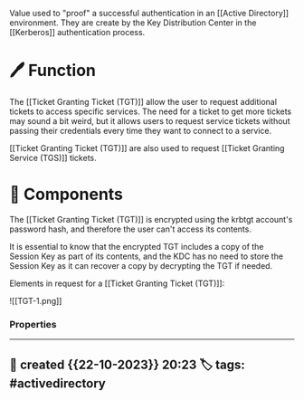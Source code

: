 
Value used to "proof" a successful authentication in an [[Active Directory]] environment. They are create by the Key Distribution Center in the [[Kerberos]] authentication process.


# 🖊️ Function

The [[Ticket Granting Ticket (TGT)]] allow the user to request additional tickets to access specific services. The need for a ticket to get more tickets may sound a bit weird, but it allows users to request service tickets without passing their credentials every time they want to connect to a service.

[[Ticket Granting Ticket (TGT)]] are also used to request [[Ticket Granting Service (TGS)]] tickets.


# 📔 Components

The [[Ticket Granting Ticket (TGT)]] is encrypted using the krbtgt account's password hash, and therefore the user can't access its contents.

It is essential to know that the encrypted TGT includes a copy of the Session Key as part of its contents, and the KDC has no need to store the Session Key as it can recover a copy by decrypting the TGT if needed.

Elements in request for a [[Ticket Granting Ticket (TGT)]]:

![[TGT-1.png]]


### Properties
---
📆 created   {{22-10-2023}} 20:23
🏷️ tags: #activedirectory 
---

